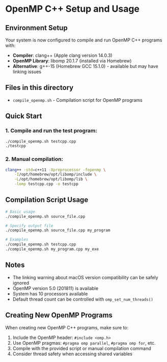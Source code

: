# OpenMP C++ Setup and Usage

## Environment Setup

Your system is now configured to compile and run OpenMP C++ programs with:

- **Compiler**: clang++ (Apple clang version 14.0.3)
- **OpenMP Library**: libomp 20.1.7 (installed via Homebrew)
- **Alternative**: g++-15 (Homebrew GCC 15.1.0) - available but may have linking issues

## Files in this directory
- `compile_openmp.sh` - Compilation script for OpenMP programs

## Quick Start

### 1. Compile and run the test program:
```bash
./compile_openmp.sh testcpp.cpp
./testcpp
```

### 2. Manual compilation:
```bash
clang++ -std=c++11 -Xpreprocessor -fopenmp \
    -I/opt/homebrew/opt/libomp/include \
    -L/opt/homebrew/opt/libomp/lib \
    -lomp testcpp.cpp -o testcpp
```

## Compilation Script Usage

```bash
# Basic usage
./compile_openmp.sh source_file.cpp

# Specify output file
./compile_openmp.sh source_file.cpp my_program

# Examples
./compile_openmp.sh testcpp.cpp
./compile_openmp.sh my_program.cpp my_exe
```

## Notes

- The linking warning about macOS version compatibility can be safely ignored
- OpenMP version 5.0 (201811) is available
- System has 10 processors available
- Default thread count can be controlled with `omp_set_num_threads()`

## Creating New OpenMP Programs

When creating new OpenMP C++ programs, make sure to:

1. Include the OpenMP header: `#include <omp.h>`
2. Use OpenMP pragmas: `#pragma omp parallel`, `#pragma omp for`, etc.
3. Compile with the provided script or manual compilation command
4. Consider thread safety when accessing shared variables 